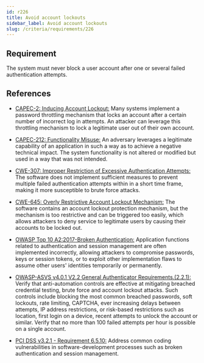 ```yaml
---
id: r226
title: Avoid account lockouts
sidebar_label: Avoid account lockouts
slug: /criteria/requirements/226
---
```


## Requirement

The system must never block a user account
after one or several failed authentication attempts.

## References

- [CAPEC-2: Inducing Account Lockout:](http://capec.mitre.org/data/definitions/2.html)
  Many systems implement a password throttling mechanism
  that locks an account after a certain number
  of incorrect log in attempts.
  An attacker can leverage this throttling mechanism
  to lock a legitimate user
  out of their own account.

- [CAPEC-212: Functionality Misuse:](http://capec.mitre.org/data/definitions/212.html)
  An adversary leverages a legitimate capability
  of an application in such a way
  as to achieve a negative technical impact.
  The system functionality
  is not altered
  or modified but used in a way
  that was not intended.

- [CWE-307: Improper Restriction of Excessive Authentication Attempts:](https://cwe.mitre.org/data/definitions/307.html)
  The software does not implement sufficient measures
  to prevent multiple failed authentication attempts
  within in a short time frame,
  making it more susceptible
  to brute force attacks.

- [CWE-645: Overly Restrictive Account Lockout Mechanism:](https://cwe.mitre.org/data/definitions/645.html)
  The software contains an account lockout
  protection mechanism,
  but the mechanism is too restrictive
  and can be triggered too easily,
  which allows attackers to deny service
  to legitimate users by causing their
  accounts to be locked out.

- [OWASP Top 10 A2:2017-Broken Authentication:](https://owasp.org/www-project-top-ten/OWASP_Top_Ten_2017/Top_10-2017_A2-Broken_Authentication)
  Application functions related to authentication
  and session management
  are often implemented incorrectly,
  allowing attackers to compromise passwords, keys
  or session tokens,
  or to exploit other implementation flaws
  to assume other users' identities
  temporarily or permanently.

- [OWASP-ASVS v4.0.1 V2.2 General Authenticator Requirements.(2.2.1):](https://owasp.org/www-pdf-archive/OWASP_Application_Security_Verification_Standard_4.0-en.pdf)
  Verify that anti-automation controls
  are effective at mitigating breached
  credential testing, brute force
  and account lockout attacks.
  Such controls include blocking
  the most common breached passwords,
  soft lockouts, rate limiting, CAPTCHA,
  ever increasing delays between attempts,
  IP address restrictions,
  or risk-based restrictions
  such as location, first login on a device,
  recent attempts to unlock the account
  or similar.
  Verify that no more than 100 failed attempts per hour
  is possible on a single account.

- [PCI DSS v3.2.1 - Requirement 6.5.10:](https://www.pcisecuritystandards.org/documents/PCI_DSS_v3-2-1.pdf)
  Address common coding vulnerabilities
  in software-development processes such as
  broken authentication and session management.
